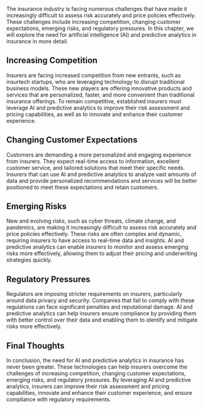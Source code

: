 
The insurance industry is facing numerous challenges that have made it increasingly difficult to assess risk accurately and price policies effectively. These challenges include increasing competition, changing customer expectations, emerging risks, and regulatory pressures. In this chapter, we will explore the need for artificial intelligence (AI) and predictive analytics in insurance in more detail.

Increasing Competition
----------------------

Insurers are facing increased competition from new entrants, such as insurtech startups, who are leveraging technology to disrupt traditional business models. These new players are offering innovative products and services that are personalized, faster, and more convenient than traditional insurance offerings. To remain competitive, established insurers must leverage AI and predictive analytics to improve their risk assessment and pricing capabilities, as well as to innovate and enhance their customer experience.

Changing Customer Expectations
------------------------------

Customers are demanding a more personalized and engaging experience from insurers. They expect real-time access to information, excellent customer service, and tailored solutions that meet their specific needs. Insurers that can use AI and predictive analytics to analyze vast amounts of data and provide personalized recommendations and services will be better positioned to meet these expectations and retain customers.

Emerging Risks
--------------

New and evolving risks, such as cyber threats, climate change, and pandemics, are making it increasingly difficult to assess risk accurately and price policies effectively. These risks are often complex and dynamic, requiring insurers to have access to real-time data and insights. AI and predictive analytics can enable insurers to monitor and assess emerging risks more effectively, allowing them to adjust their pricing and underwriting strategies quickly.

Regulatory Pressures
--------------------

Regulators are imposing stricter requirements on insurers, particularly around data privacy and security. Companies that fail to comply with these regulations can face significant penalties and reputational damage. AI and predictive analytics can help insurers ensure compliance by providing them with better control over their data and enabling them to identify and mitigate risks more effectively.

Final Thoughts
--------------

In conclusion, the need for AI and predictive analytics in insurance has never been greater. These technologies can help insurers overcome the challenges of increasing competition, changing customer expectations, emerging risks, and regulatory pressures. By leveraging AI and predictive analytics, insurers can improve their risk assessment and pricing capabilities, innovate and enhance their customer experience, and ensure compliance with regulatory requirements.
